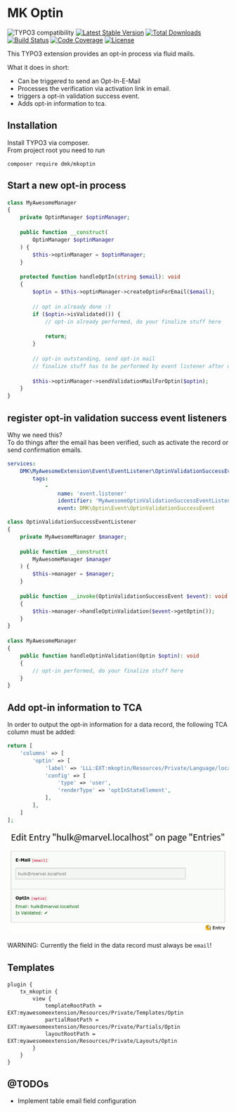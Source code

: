 # MK Optin

![TYPO3 compatibility](https://img.shields.io/badge/TYPO3-10.4-orange?maxAge=3600&style=flat-square&logo=typo3)
[![Latest Stable Version](https://img.shields.io/packagist/v/dmk/mkoptin.svg?maxAge=3600&style=flat-square&logo=composer)](https://packagist.org/packages/dmk/mkoptin)
[![Total Downloads](https://img.shields.io/packagist/dt/dmk/mkoptin.svg?maxAge=3600&style=flat-square)](https://packagist.org/packages/dmk/mkoptin)
[![Build Status](https://img.shields.io/github/workflow/status/DMKEBUSINESSGMBH/typo3-mkoptin/PHP%20Checks.svg?maxAge=3600&style=flat-square&logo=github-actions)](https://github.com/DMKEBUSINESSGMBH/typo3-mkoptin/actions?query=workflow%3A%22PHP+Checks%22)
[![Code Coverage](https://img.shields.io/badge/coverage-%3E%3D%2090%25-green?maxAge=3600&style=flat-square&logo=codecov)](https://github.com/DMKEBUSINESSGMBH/typo3-mkoptin/actions?query=workflow%3A%22PHP+Checks%22)
[![License](https://img.shields.io/packagist/l/dmk/mkoptin.svg?maxAge=3600&style=flat-square&logo=gnu)](https://packagist.org/packages/dmk/mkoptin)

This TYPO3 extension provides an opt-in process via fluid mails.

What it does in short:

* Can be triggered to send an Opt-In-E-Mail
* Processes the verification via activation link in email.
* triggers a opt-in validation success event.
* Adds opt-in information to tca.

## Installation

Install TYPO3 via composer.  
From project root you need to run

```
composer require dmk/mkoptin
```

## Start a new opt-in process

```php
class MyAwesomeManager
{
    private OptinManager $optinManager;

    public function __construct(
        OptinManager $optinManager
    ) {
        $this->optinManager = $optinManager;
    }
    
    protected function handleOptIn(string $email): void
    {
        $optin = $this->optinManager->createOptinForEmail($email);

        // opt in already done :)
        if ($optin->isValidated()) {
            // opt-in already performed, do your finalize stuff here

            return;
        }

        // opt-in outstanding, send opt-in mail
        // finalize stuff has to be performed by event listener after opt-in validation

        $this->optinManager->sendValidationMailForOptin($optin);
    }
}
```

## register opt-in validation success event listeners

Why we need this?  
To do things after the email has been verified, such as activate the record or
send confirmation emails.

```yaml
services:
    DMK\MyAwesomeExtension\Event\EventListener\OptinValidationSuccessEventListener:
        tags:
            -
                name: 'event.listener'
                identifier: 'MyAwesomeOptinValidationSuccessEventListener'
                event: DMK\Optin\Event\OptinValidationSuccessEvent
```

```php
class OptinValidationSuccessEventListener
{
    private MyAwesomeManager $manager;

    public function __construct(
        MyAwesomeManager $manager
    ) {
        $this->manager = $manager;
    }

    public function __invoke(OptinValidationSuccessEvent $event): void
    {
        $this->manager->handleOptinValidation($event->getOptin());
    }
}

class MyAwesomeManager
{
    public function handleOptinValidation(Optin $optin): void
    {
        // opt-in performed, do your finalize stuff here
    }
}
```

## Add opt-in information to TCA

In order to output the opt-in information for a data record, the following TCA
column must be added:

```php
return [
    'columns' => [
        'optin' => [
            'label' => 'LLL:EXT:mkoptin/Resources/Private/Language/locallang_db.xlf:tx_mkoptin_domain_model_optin',
            'config' => [
                'type' => 'user',
                'renderType' => 'optInStateElement',
            ],
        ],
    ]
];
```

![OptIn State Element][OptInStateElement]

WARNING: Currently the field in the data record must always be `email`!

## Templates

```typo3_typoscript
plugin {
    tx_mkoptin {
        view {
            templateRootPath = EXT:myawesomeextension/Resources/Private/Templates/Optin
            partialRootPath = EXT:myawesomeextension/Resources/Private/Partials/Optin
            layoutRootPath = EXT:myawesomeextension/Resources/Private/Layouts/Optin
        }
    }
}
```

## @TODOs

* Implement table email field configuration

[OptInStateElement]: Documentation/Images/OptInStateElement.png "OptIn State Element"
